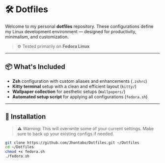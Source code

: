 # 🛠️ Dotfiles

Welcome to my personal **dotfiles** repository. These configurations define my Linux development environment — designed for productivity, minimalism, and customization.

> ⚙️ Tested primarily on **Fedora Linux**

---

## 📦 What's Included

- **Zsh** configuration with custom aliases and enhancements (`.zshrc`)
- **Kitty terminal** setup with a clean and efficient layout (`kitty/`)
- **Wallpaper collection** for aesthetic setups (`Wallpapers/`)
- **Automated setup script** for applying all configurations (`fedora.sh`)

---

## 🚀 Installation

> ⚠️ Warning: This will overwrite some of your current settings. Make sure to back up your existing configs if needed.

```bash
git clone https://github.com/Jhontabo/Dotfiles.git ~/Dotfiles
cd ~/Dotfiles
chmod +x fedora.sh
./fedora.sh
